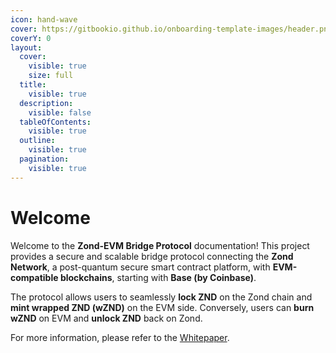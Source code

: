 ```yaml
---
icon: hand-wave
cover: https://gitbookio.github.io/onboarding-template-images/header.png
coverY: 0
layout:
  cover:
    visible: true
    size: full
  title:
    visible: true
  description:
    visible: false
  tableOfContents:
    visible: true
  outline:
    visible: true
  pagination:
    visible: true
---
```


# Welcome

Welcome to the **Zond-EVM Bridge Protocol** documentation! This project provides a secure and scalable bridge protocol connecting the **Zond Network**, a post-quantum secure smart contract platform, with **EVM-compatible blockchains**, starting with **Base (by Coinbase)**.

The protocol allows users to seamlessly **lock ZND** on the Zond chain and **mint wrapped ZND (wZND)** on the EVM side. Conversely, users can **burn wZND** on EVM and **unlock ZND** back on Zond.

For more information, please refer to the [Whitepaper](whitepaper/abstract.md).
